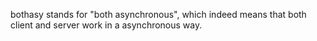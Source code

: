 bothasy stands for "both asynchronous", which indeed means that
both client and server work in a asynchronous way.
